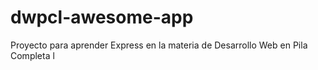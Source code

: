 # dwpcl-awesome-app
Proyecto para aprender Express en la materia de Desarrollo Web en Pila Completa l
